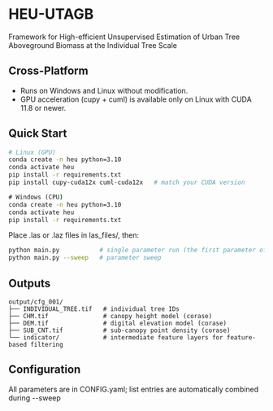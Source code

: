 # HEU-UTAGB
Framework for High-efficient Unsupervised Estimation of Urban Tree Aboveground Biomass at the Individual Tree Scale

## Cross-Platform
- Runs on Windows and Linux without modification.  
- GPU acceleration (cupy + cuml) is available only on Linux with CUDA 11.8 or newer.

## Quick Start
```bash
# Linux (GPU)
conda create -n heu python=3.10
conda activate heu
pip install -r requirements.txt
pip install cupy-cuda12x cuml-cuda12x   # match your CUDA version
```


```cmd
# Windows (CPU)
conda create -n heu python=3.10
conda activate heu
pip install -r requirements.txt
```


Place .las or .laz files in las_files/, then:

```bash
python main.py           # single parameter run (the first parameter of each list in CONFIG.yaml)
python main.py --sweep   # parameter sweep 
```

## Outputs
```
output/cfg_001/
├── INDIVIDUAL_TREE.tif   # individual tree IDs
├── CHM.tif               # canopy height model (corase)
├── DEM.tif               # digital elevation model (corase)
├── SUB_CNT.tif           # sub-canopy point density (corase)
└── indicator/            # intermediate feature layers for feature-based filtering
```



## Configuration
All parameters are in CONFIG.yaml; list entries are automatically combined during --sweep
